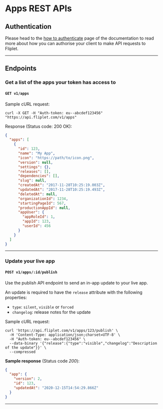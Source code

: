 # Apps REST APIs

## Authentication

Please head to the [how to authenticate](authenticate.md) page of the documentation to read more about how you can authorise your client to make API requests to Fliplet.

---

## Endpoints

### Get a list of the apps your token has access to

#### `GET v1/apps`

Sample cURL request:

```
curl -X GET -H "Auth-token: eu--abcdef123456" "https://api.fliplet.com/v1/apps"
```

Response  (Status code: 200 OK):

```json
{
  "apps": [
    {
      "id": 123,
      "name": "My App",
      "icon": "https://path/to/icon.png",
      "version": null,
      "settings": {},
      "releases": [],
      "dependencies": [],
      "slug": null,
      "createdAt": "2017-11-28T10:25:19.003Z",
      "updatedAt": "2017-11-28T10:25:19.493Z",
      "deletedAt": null,
      "organizationId": 1234,
      "startingPageId": 567,
      "productionAppId": null,
      "appUser": {
        "appRoleId": 1,
        "appId": 123,
        "userId": 456
      }
    }
  ]
}
```

---

### Update your live app

#### `POST v1/apps/:id/publish`

Use the publish API endpoint to send an in-app update to your live app.

An update is required to have the `release` attribute with the following properties:

- `type`: `silent`, `visible` or `forced`
- `changelog`: release notes for the update

Sample cURL request:

```
curl 'https://api.fliplet.com/v1/apps/123/publish' \
  -H 'Content-Type: application/json;charset=UTF-8' \
  -H "Auth-token: eu--abcdef123456" \
  --data-binary '{"release":{"type":"visible","changelog":"Description of the update"}}' \
  --compressed
```

**Sample response** (Status code *200*):

```json
{
  "app": {
    "version": 2,
    "id": 123,
    "updatedAt": "2020-12-15T14:54:29.866Z"
  }
}

```


---